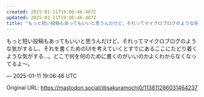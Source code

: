 ```yaml
---
created: 2025-01-11T19:06:46.487Z
updated: 2025-01-11T19:06:46.487Z
title: "もっと短い投稿もあってもいいと思うんだけど、それってマイクロブログのような気がす[...]"
---
```


<p>もっと短い投稿もあってもいいと思うんだけど、それってマイクロブログのような気がするし、それを書くためのUIを考えていくとすでにあるここにたどり着くような気がする…。どこで何を何のために書くのがいいのかよくわからなくなってるよ〜。</p>

&mdash; 2025-01-11 19:06:46 UTC

Original URL: https://mastodon.social/@sakuramochi0/113811286031464237
